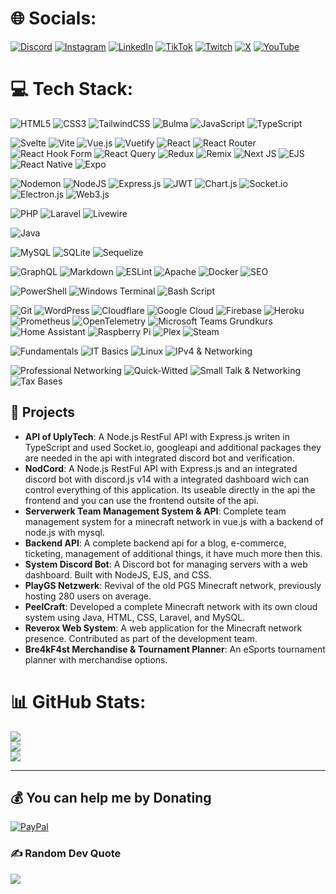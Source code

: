 # 🌐 Socials:
[![Discord](https://img.shields.io/badge/Discord-%237289DA.svg?logo=discord&logoColor=white)](https://discord.gg/vecto.) [![Instagram](https://img.shields.io/badge/Instagram-%23E4405F.svg?logo=Instagram&logoColor=white)](https://instagram.com/vecto_de) [![LinkedIn](https://img.shields.io/badge/LinkedIn-%230077B5.svg?logo=linkedin&logoColor=white)](https://linkedin.com/in/tim-hauke-b3b24b2b5) [![TikTok](https://img.shields.io/badge/TikTok-%23000000.svg?logo=TikTok&logoColor=white)](https://tiktok.com/@vectode) [![Twitch](https://img.shields.io/badge/Twitch-%239146FF.svg?logo=Twitch&logoColor=white)](https://twitch.tv/vectode) [![X](https://img.shields.io/badge/X-black.svg?logo=X&logoColor=white)](https://x.com/vectode) [![YouTube](https://img.shields.io/badge/YouTube-%23FF0000.svg?logo=YouTube&logoColor=white)](https://youtube.com/@vectode) 

# 💻 Tech Stack:
![HTML5](https://img.shields.io/badge/html5-%23E34F26.svg?style=for-the-badge&logo=html5&logoColor=white) ![CSS3](https://img.shields.io/badge/css3-%231572B6.svg?style=for-the-badge&logo=css3&logoColor=white) ![TailwindCSS](https://img.shields.io/badge/tailwindcss-%2338B2AC.svg?style=for-the-badge&logo=tailwind-css&logoColor=white) ![Bulma](https://img.shields.io/badge/bulma-%2300D1B2.svg?style=for-the-badge&logo=bulma&logoColor=white) ![JavaScript](https://img.shields.io/badge/javascript-%23323330.svg?style=for-the-badge&logo=javascript&logoColor=%23F7DF1E) ![TypeScript](https://img.shields.io/badge/typescript-%23007ACC.svg?style=for-the-badge&logo=typescript&logoColor=white)

![Svelte](https://img.shields.io/badge/svelte-%23f1413d.svg?style=for-the-badge&logo=svelte&logoColor=white) ![Vite](https://img.shields.io/badge/vite-%23646CFF.svg?style=for-the-badge&logo=vite&logoColor=white) ![Vue.js](https://img.shields.io/badge/vue.js-%2335495e.svg?style=for-the-badge&logo=vuedotjs&logoColor=%234FC08D) ![Vuetify](https://img.shields.io/badge/Vuetify-1867C0?style=for-the-badge&logo=vuetify&logoColor=AEDDFF) ![React](https://img.shields.io/badge/react-%2320232a.svg?style=for-the-badge&logo=react&logoColor=%2361DAFB) ![React Router](https://img.shields.io/badge/React_Router-CA4245?style=for-the-badge&logo=react-router&logoColor=white) ![React Hook Form](https://img.shields.io/badge/React%20Hook%20Form-%23EC5990.svg?style=for-the-badge&logo=reacthookform&logoColor=white) ![React Query](https://img.shields.io/badge/-React%20Query-FF4154?style=for-the-badge&logo=react%20query&logoColor=white) ![Redux](https://img.shields.io/badge/redux-%23593d88.svg?style=for-the-badge&logo=redux&logoColor=white) ![Remix](https://img.shields.io/badge/remix-%23000.svg?style=for-the-badge&logo=remix&logoColor=white) ![Next JS](https://img.shields.io/badge/Next-black?style=for-the-badge&logo=next.js&logoColor=white) ![EJS](https://img.shields.io/badge/ejs-%23B4CA65.svg?style=for-the-badge&logo=ejs&logoColor=black) ![React Native](https://img.shields.io/badge/react_native-%2320232a.svg?style=for-the-badge&logo=react&logoColor=%2361DAFB) ![Expo](https://img.shields.io/badge/expo-1C1E24?style=for-the-badge&logo=expo&logoColor=#D04A37)

![Nodemon](https://img.shields.io/badge/NODEMON-%23323330.svg?style=for-the-badge&logo=nodemon&logoColor=%BBDEAD) ![NodeJS](https://img.shields.io/badge/node.js-6DA55F?style=for-the-badge&logo=node.js&logoColor=white) ![Express.js](https://img.shields.io/badge/express.js-%23404d59.svg?style=for-the-badge&logo=express&logoColor=%2361DAFB) ![JWT](https://img.shields.io/badge/JWT-black?style=for-the-badge&logo=JSON%20web%20tokens) ![Chart.js](https://img.shields.io/badge/chart.js-F5788D.svg?style=for-the-badge&logo=chart.js&logoColor=white) ![Socket.io](https://img.shields.io/badge/Socket.io-black?style=for-the-badge&logo=socket.io&badgeColor=010101) ![Electron.js](https://img.shields.io/badge/Electron-191970?style=for-the-badge&logo=Electron&logoColor=white) ![Web3.js](https://img.shields.io/badge/web3.js-F16822?style=for-the-badge&logo=web3.js&logoColor=white)

![PHP](https://img.shields.io/badge/php-%23777BB4.svg?style=for-the-badge&logo=php&logoColor=white) ![Laravel](https://img.shields.io/badge/laravel-%23FF2D20.svg?style=for-the-badge&logo=laravel&logoColor=white) ![Livewire](https://img.shields.io/badge/livewire-%234e56a6.svg?style=for-the-badge&logo=livewire&logoColor=white)

![Java](https://img.shields.io/badge/Java-%23ED8B00.svg?style=for-the-badge&logo=openjdk&logoColor=white)

![MySQL](https://img.shields.io/badge/mysql-4479A1.svg?style=for-the-badge&logo=mysql&logoColor=white) ![SQLite](https://img.shields.io/badge/sqlite-%2307405e.svg?style=for-the-badge&logo=sqlite&logoColor=white) ![Sequelize](https://img.shields.io/badge/Sequelize-52B0E7?style=for-the-badge&logo=Sequelize&logoColor=white)

![GraphQL](https://img.shields.io/badge/-GraphQL-E10098?style=for-the-badge&logo=graphql&logoColor=white) ![Markdown](https://img.shields.io/badge/markdown-%23000000.svg?style=for-the-badge&logo=markdown&logoColor=white) ![ESLint](https://img.shields.io/badge/ESLint-4B3263?style=for-the-badge&logo=eslint&logoColor=white) ![Apache](https://img.shields.io/badge/apache-%23D42029.svg?style=for-the-badge&logo=apache&logoColor=white) ![Docker](https://img.shields.io/badge/docker-%230db7ed.svg?style=for-the-badge&logo=docker&logoColor=white) ![SEO](https://img.shields.io/badge/SEO-%233572BA.svg?style=for-the-badge&logo=google)

![PowerShell](https://img.shields.io/badge/PowerShell-%235391FE.svg?style=for-the-badge&logo=powershell&logoColor=white) ![Windows Terminal](https://img.shields.io/badge/Windows%20Terminal-%234D4D4D.svg?style=for-the-badge&logo=windows-terminal&logoColor=white) ![Bash Script](https://img.shields.io/badge/bash_script-%23121011.svg?style=for-the-badge&logo=gnu-bash&logoColor=white)

![Git](https://img.shields.io/badge/Git-%23F05033.svg?style=for-the-badge&logo=git&logoColor=white) ![WordPress](https://img.shields.io/badge/WordPress-%23117AC9.svg?style=for-the-badge&logo=WordPress&logoColor=white) ![Cloudflare](https://img.shields.io/badge/Cloudflare-F38020?style=for-the-badge&logo=Cloudflare&logoColor=white) ![Google Cloud](https://img.shields.io/badge/GoogleCloud-%234285F4.svg?style=for-the-badge&logo=google-cloud&logoColor=white) ![Firebase](https://img.shields.io/badge/firebase-%23039BE5.svg?style=for-the-badge&logo=firebase) ![Heroku](https://img.shields.io/badge/heroku-%23430098.svg?style=for-the-badge&logo=heroku&logoColor=white) ![Prometheus](https://img.shields.io/badge/Prometheus-E6522C?style=for-the-badge&logo=Prometheus&logoColor=white) ![OpenTelemetry](https://img.shields.io/badge/OpenTelemetry-FFFFFF?&style=for-the-badge&logo=opentelemetry&logoColor=black) ![Microsoft Teams Grundkurs](https://img.shields.io/badge/Microsoft%20Teams%20Grundkurs-%230078D7.svg?style=for-the-badge&logo=microsoftteams&logoColor=white) ![Home Assistant](https://img.shields.io/badge/home%20assistant-%2341BDF5.svg?style=for-the-badge&logo=home-assistant&logoColor=white) ![Raspberry Pi](https://img.shields.io/badge/-Raspberry_Pi-C51A4A?style=for-the-badge&logo=Raspberry-Pi) ![Plex](https://img.shields.io/badge/plex-%23E5A00D.svg?style=for-the-badge&logo=plex&logoColor=white) ![Steam](https://img.shields.io/badge/steam-%23000000.svg?style=for-the-badge&logo=steam&logoColor=white)

![Fundamentals](https://img.shields.io/badge/Fundamentals-%2300A1F1.svg?style=for-the-badge&logo=Google) ![IT Basics](https://img.shields.io/badge/IT%20Basics-%2300A1F1.svg?style=for-the-badge&logo=Google) ![Linux](https://img.shields.io/badge/Linux-%23FCC624.svg?style=for-the-badge&logo=linux&logoColor=black) ![IPv4 & Networking](https://img.shields.io/badge/IPv4%20%26%20Networking-%231572B6.svg?style=for-the-badge&logo=cisco)

![Professional Networking](https://img.shields.io/badge/Professional%20Networking-%230A66C2.svg?style=for-the-badge&logo=linkedin&logoColor=white) ![Quick-Witted](https://img.shields.io/badge/Schlagfertig-%23FF7300.svg?style=for-the-badge&logo=quicktime&logoColor=white) ![Small Talk & Networking](https://img.shields.io/badge/Small%20Talk%20%26%20Networking-%2300A1F1.svg?style=for-the-badge&logo=wechat&logoColor=white) ![Tax Bases](https://img.shields.io/badge/Steuergrundlagen-%23000000.svg?style=for-the-badge&logo=currency&logoColor=white)

## 💼 Projects

- **API of UplyTech**: A Node.js RestFul API with Express.js writen in TypeScript and used Socket.io, googleapi and additional packages they are needed in the api with integrated discord bot and verification.
- **NodCord**: A Node.js RestFul API with Express.js and an integrated discord bot with discord.js v14 with a integrated dashboard wich can control everything of this application. Its useable directly in the api the frontend and you can use the frontend outsite of the api.
- **Serverwerk Team Management System & API**: Complete team management system for a minecraft network in vue.js with a backend of node.js with mysql.
- **Backend API**: A complete backend api for a blog, e-commerce, ticketing, management of additional things, it have much more then this.
- **System Discord Bot**: A Discord bot for managing servers with a web dashboard. Built with NodeJS, EJS, and CSS.
- **PlayGS Netzwerk**: Revival of the old PGS Minecraft network, previously hosting 280 users on average.
- **PeelCraft**: Developed a complete Minecraft network with its own cloud system using Java, HTML, CSS, Laravel, and MySQL.
- **Reverox Web System**: A web application for the Minecraft network presence. Contributed as part of the development team.
- **Bre4kF4st Merchandise & Tournament Planner**: An eSports tournament planner with merchandise options.

# 📊 GitHub Stats:
![](https://github-readme-streak-stats.herokuapp.com/?user=VectoDE&theme=dark&hide_border=false)<br/>
![](https://github-readme-stats.vercel.app/api?username=VectoDE&theme=dark&hide_border=false&include_all_commits=true&count_private=true)<br/>
![](https://github-readme-stats.vercel.app/api/top-langs/?username=VectoDE&theme=dark&hide_border=false&include_all_commits=true&count_private=true&layout=compact)

---

  ## 💰 You can help me by Donating
  [![PayPal](https://img.shields.io/badge/PayPal-00457C?style=for-the-badge&logo=paypal&logoColor=white)](https://paypal.me/TimHauke99) 

### ✍️ Random Dev Quote
![](https://quotes-github-readme.vercel.app/api?type=horizontal&theme=radical)

